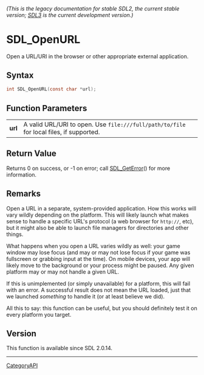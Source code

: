 ###### (This is the legacy documentation for stable SDL2, the current stable version; [SDL3](https://wiki.libsdl.org/SDL3/) is the current development version.)
# SDL_OpenURL

Open a URL/URI in the browser or other appropriate external application.

## Syntax

```c
int SDL_OpenURL(const char *url);

```

## Function Parameters

|             |                                                                                         |
| ----------- | --------------------------------------------------------------------------------------- |
| **url**     | A valid URL/URI to open. Use `file:///full/path/to/file` for local files, if supported. |

## Return Value

Returns 0 on success, or -1 on error; call [SDL_GetError](SDL_GetError.md)()
for more information.

## Remarks

Open a URL in a separate, system-provided application. How this works will
vary wildly depending on the platform. This will likely launch what makes
sense to handle a specific URL's protocol (a web browser for `http://`,
etc), but it might also be able to launch file managers for directories and
other things.

What happens when you open a URL varies wildly as well: your game window
may lose focus (and may or may not lose focus if your game was fullscreen
or grabbing input at the time). On mobile devices, your app will likely
move to the background or your process might be paused. Any given platform
may or may not handle a given URL.

If this is unimplemented (or simply unavailable) for a platform, this will
fail with an error. A successful result does not mean the URL loaded, just
that we launched _something_ to handle it (or at least believe we did).

All this to say: this function can be useful, but you should definitely
test it on every platform you target.

## Version

This function is available since SDL 2.0.14.

----
[CategoryAPI](CategoryAPI.md)
